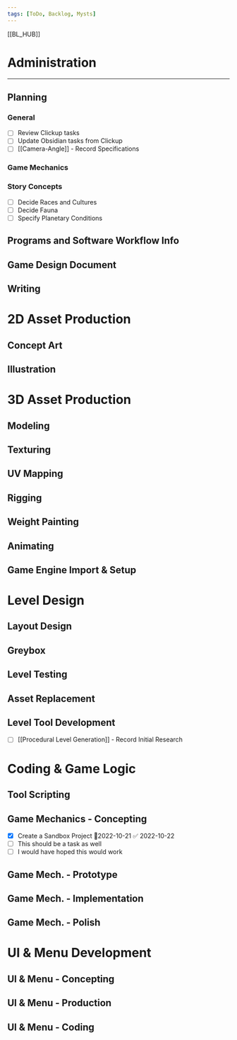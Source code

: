 ```yaml
---
tags: [ToDo, Backlog, Mysts]
---
```

[[BL_HUB]]
# Administration
---
## Planning
### General
- [ ] Review Clickup tasks
- [ ] Update Obsidian tasks from Clickup
- [ ] [[Camera-Angle]] - Record Specifications
### Game Mechanics
### Story Concepts
- [ ] Decide Races and Cultures
- [ ] Decide Fauna
- [ ] Specify Planetary Conditions

## Programs and Software Workflow Info
## Game Design Document
## Writing

# 2D Asset Production
## Concept Art
## Illustration

# 3D Asset Production
## Modeling
## Texturing 
## UV Mapping
## Rigging
## Weight Painting
## Animating
## Game Engine Import & Setup

# Level Design
## Layout Design
## Greybox
## Level Testing
## Asset Replacement
## Level Tool Development
- [ ] [[Procedural Level Generation]] - Record Initial Research

# Coding & Game Logic
## Tool Scripting
## Game Mechanics - Concepting
- [x] Create a Sandbox Project 📆2022-10-21 ✅ 2022-10-22
- [ ] This should be a task as well
- [ ] I would have hoped this would work

## Game Mech. - Prototype
## Game Mech. - Implementation
## Game Mech. - Polish

# UI & Menu Development 
## UI & Menu - Concepting
## UI & Menu - Production
## UI & Menu - Coding

